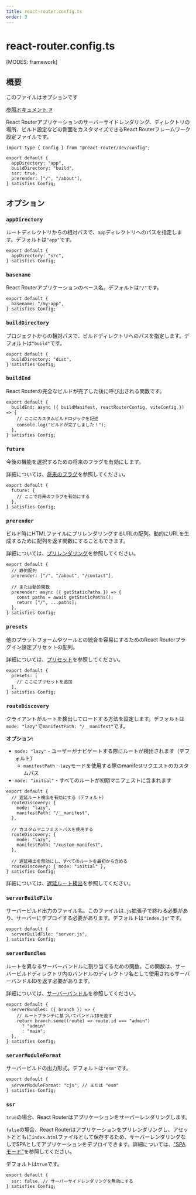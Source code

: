 ```yaml
---
title: react-router.config.ts
order: 3
---
```


# react-router.config.ts

[MODES: framework]

## 概要

<docs-info>
このファイルはオプションです
</docs-info>

[参照ドキュメント ↗](https://api.reactrouter.com/v7/types/_react_router_dev.config.Config.html)

React Routerアプリケーションのサーバーサイドレンダリング、ディレクトリの場所、ビルド設定などの側面をカスタマイズできるReact Routerフレームワーク設定ファイルです。

```tsx filename=react-router.config.ts
import type { Config } from "@react-router/dev/config";

export default {
  appDirectory: "app",
  buildDirectory: "build",
  ssr: true,
  prerender: ["/", "/about"],
} satisfies Config;
```

## オプション

### `appDirectory`

ルートディレクトリからの相対パスで、`app`ディレクトリへのパスを指定します。デフォルトは`"app"`です。

```tsx filename=react-router.config.ts
export default {
  appDirectory: "src",
} satisfies Config;
```

### `basename`

React Routerアプリケーションのベース名。デフォルトは`"/"`です。

```tsx filename=react-router.config.ts
export default {
  basename: "/my-app",
} satisfies Config;
```

### `buildDirectory`

プロジェクトからの相対パスで、ビルドディレクトリへのパスを指定します。デフォルトは`"build"`です。

```tsx filename=react-router.config.ts
export default {
  buildDirectory: "dist",
} satisfies Config;
```

### `buildEnd`

React Routerの完全なビルドが完了した後に呼び出される関数です。

```tsx filename=react-router.config.ts
export default {
  buildEnd: async ({ buildManifest, reactRouterConfig, viteConfig }) => {
    // ここにカスタムビルドロジックを記述
    console.log("ビルドが完了しました！");
  },
} satisfies Config;
```

### `future`

今後の機能を選択するための将来のフラグを有効にします。

詳細については、[将来のフラグ][future-flags]を参照してください。

```tsx filename=react-router.config.ts
export default {
  future: {
    // ここで将来のフラグを有効にする
  },
} satisfies Config;
```

### `prerender`

ビルド時にHTMLファイルにプリレンダリングするURLの配列。動的にURLを生成するために配列を返す関数にすることもできます。

詳細については、[プリレンダリング][pre-rendering]を参照してください。

```tsx filename=react-router.config.ts
export default {
  // 静的配列
  prerender: ["/", "/about", "/contact"],

  // または動的関数
  prerender: async ({ getStaticPaths }) => {
    const paths = await getStaticPaths();
    return ["/", ...paths];
  },
} satisfies Config;
```

### `presets`

他のプラットフォームやツールとの統合を容易にするためのReact Routerプラグイン設定プリセットの配列。

詳細については、[プリセット][presets]を参照してください。

```tsx filename=react-router.config.ts
export default {
  presets: [
    // ここにプリセットを追加
  ],
} satisfies Config;
```

### `routeDiscovery`

クライアントがルートを検出してロードする方法を設定します。デフォルトは`mode: "lazy"`で`manifestPath: "/__manifest"`です。

**オプション:**

- `mode: "lazy"` - ユーザーがナビゲートする際にルートが検出されます（デフォルト）
  - `manifestPath` - `lazy`モードを使用する際のmanifestリクエストのカスタムパス
- `mode: "initial"` - すべてのルートが初期マニフェストに含まれます

```tsx filename=react-router.config.ts
export default {
  // 遅延ルート検出を有効にする（デフォルト）
  routeDiscovery: {
    mode: "lazy",
    manifestPath: "/__manifest",
  },

  // カスタムマニフェストパスを使用する
  routeDiscovery: {
    mode: "lazy",
    manifestPath: "/custom-manifest",
  },

  // 遅延検出を無効にし、すべてのルートを最初から含める
  routeDiscovery: { mode: "initial" },
} satisfies Config;
```

詳細については、[遅延ルート検出][lazy-route-discovery]を参照してください。

### `serverBuildFile`

サーバービルド出力のファイル名。このファイルは`.js`拡張子で終わる必要があり、サーバーにデプロイする必要があります。デフォルトは`"index.js"`です。

```tsx filename=react-router.config.ts
export default {
  serverBuildFile: "server.js",
} satisfies Config;
```

### `serverBundles`

ルートを異なるサーバーバンドルに割り当てるための関数。この関数は、サーバービルドディレクトリ内のバンドルのディレクトリ名として使用されるサーバーバンドルIDを返す必要があります。

詳細については、[サーバーバンドル][server-bundles]を参照してください。

```tsx filename=react-router.config.ts
export default {
  serverBundles: ({ branch }) => {
    // ルートブランチに基づいてバンドルIDを返す
    return branch.some((route) => route.id === "admin")
      ? "admin"
      : "main";
  },
} satisfies Config;
```

### `serverModuleFormat`

サーバービルドの出力形式。デフォルトは`"esm"`です。

```tsx filename=react-router.config.ts
export default {
  serverModuleFormat: "cjs", // または "esm"
} satisfies Config;
```

### `ssr`

`true`の場合、React Routerはアプリケーションをサーバーレンダリングします。

`false`の場合、React Routerはアプリケーションをプリレンダリングし、アセットとともに`index.html`ファイルとして保存するため、サーバーレンダリングなしでSPAとしてアプリケーションをデプロイできます。詳細については、["SPAモード"][spa-mode]を参照してください。

デフォルトは`true`です。

```tsx filename=react-router.config.ts
export default {
  ssr: false, // サーバーサイドレンダリングを無効にする
} satisfies Config;
```

[future-flags]: ../../upgrading/future
[presets]: ../../how-to/presets
[server-bundles]: ../../how-to/server-bundles
[pre-rendering]: ../../how-to/pre-rendering
[spa-mode]: ../../how-to/spa
[lazy-route-discovery]: ../../explanation/lazy-route-discovery